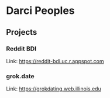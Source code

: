 # Darci Peoples

## Projects
### Reddit BDI
Link: https://reddit-bdi.uc.r.appspot.com

### grok.date
Link: https://grokdating.web.illinois.edu
